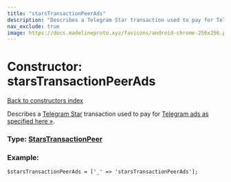 ```yaml
---
title: "starsTransactionPeerAds"
description: "Describes a Telegram Star transaction used to pay for Telegram ads as specified here »."
nav_exclude: true
image: https://docs.madelineproto.xyz/favicons/android-chrome-256x256.png
---
```

# Constructor: starsTransactionPeerAds  
[Back to constructors index](/API_docs/constructors/index.html)



Describes a [Telegram Star](https://core.telegram.org/api/stars) transaction used to pay for [Telegram ads as specified here »](https://core.telegram.org/api/stars#paying-for-ads).




### Type: [StarsTransactionPeer](/API_docs/types/StarsTransactionPeer.html)


### Example:

```
$starsTransactionPeerAds = ['_' => 'starsTransactionPeerAds'];
```  
